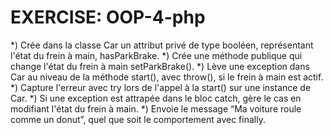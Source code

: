 # EXERCISE: OOP-4-php

*) Crée dans la classe Car un attribut privé de type booléen, représentant l'état du frein à main, hasParkBrake.
*) Crée une méthode publique qui change l'état du frein à main setParkBrake().
*) Lève une exception dans Car au niveau de la méthode start(), avec throw(), si le frein à main est actif.
*) Capture l'erreur avec try lors de l'appel à la start() sur une instance de Car.
*) Si une exception est attrapée dans le bloc catch, gère le cas en modifiant l'état du frein à main.
*) Envoie le message “Ma voiture roule comme un donut”, quel que soit le comportement avec finally.
